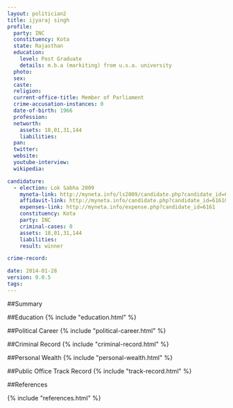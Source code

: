 ```yaml
---
layout: politician2
title: ijyaraj singh
profile: 
  party: INC
  constituency: Kota
  state: Rajasthan
  education: 
    level: Post Graduate
    details: m.b.a (markiting) from u.s.a. university
  photo: 
  sex: 
  caste: 
  religion: 
  current-office-title: Member of Parliament
  crime-accusation-instances: 0
  date-of-birth: 1966
  profession: 
  networth: 
    assets: 18,01,31,144
    liabilities: 
  pan: 
  twitter: 
  website: 
  youtube-interview: 
  wikipedia: 

candidature: 
  - election: Lok Sabha 2009
    myneta-link: http://myneta.info/ls2009/candidate.php?candidate_id=6161
    affidavit-link: http://myneta.info/candidate.php?candidate_id=6161&scan=original
    expenses-link: http://myneta.info/expense.php?candidate_id=6161
    constituency: Kota 
    party: INC
    criminal-cases: 0
    assets: 18,01,31,144
    liabilities: 
    result: winner 

crime-record: 

date: 2014-01-28
version: 0.0.5
tags: 
---
```

##Summary


##Education
{% include "education.html" %}


##Political Career
{% include "political-career.html" %}


##Criminal Record
{% include "criminal-record.html" %}


##Personal Wealth
{% include "personal-wealth.html" %}


##Public Office Track Record
{% include "track-record.html" %}


##References


{% include "references.html" %}